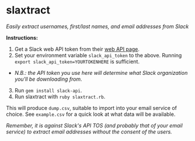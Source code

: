 # slaxtract
*Easily extract usernames, first/last names, and email addresses from Slack*

**Instructions:**

1. Get a Slack web API token from their [web API page](https://api.slack.com/web).
2. Set your environment variable `slack_api_token` to the above. Running `export slack_api_token=YOURTOKENHERE` is sufficient.
  * *N.B.: the API token you use here will determine what Slack organization you'll be downloading from.*
3. Run `gem install slack-api`.
4. Run slaxtract with `ruby slaxtract.rb`.

This will produce `dump.csv`, suitable to import into your email service of choice. See `example.csv` for a quick look at what data will be available.

*Remember, it is against Slack's API TOS (and probably that of your email service) to extract email addresses without the consent of the users.*
